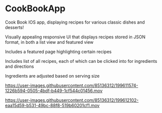 # CookBookApp
Cook Book IOS app, displaying recipes for various classic dishes and desserts!

Visually appealing responsive UI that displays recipes stored in JSON format, in both a list view and featured view

Includes a featured page highlighting certain recipes

Includes list of all recipes, each of which can be clicked into for ingredients and directions

Ingredients are adjusted based on serving size


https://user-images.githubusercontent.com/85136312/199611574-1226b594-0505-4bdf-b449-1cf544c01456.mov



https://user-images.githubusercontent.com/85136312/199612102-eaa15d59-b531-49bc-88f8-519b60201cf1.mov

